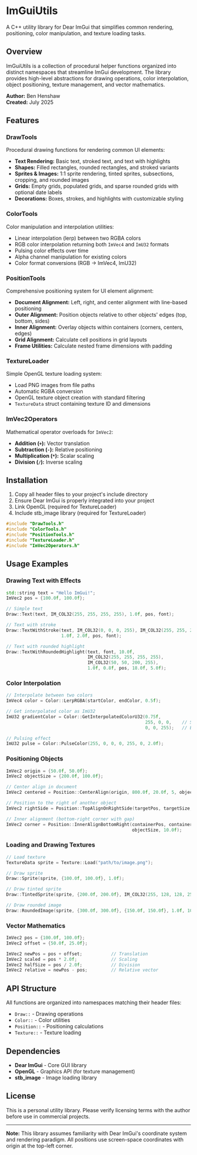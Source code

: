 # ImGuiUtils

A C++ utility library for Dear ImGui that simplifies common rendering, positioning, color manipulation, and texture loading tasks.
## Overview

ImGuiUtils is a collection of procedural helper functions organized into distinct namespaces that streamline ImGui development. The library provides high-level abstractions for drawing operations, color interpolation, object positioning, texture management, and vector mathematics.

**Author:** Ben Henshaw  
**Created:** July 2025

## Features

### DrawTools
Procedural drawing functions for rendering common UI elements:
- **Text Rendering:** Basic text, stroked text, and text with highlights
- **Shapes:** Filled rectangles, rounded rectangles, and stroked variants
- **Sprites & Images:** 1:1 sprite rendering, tinted sprites, subsections, cropping, and rounded images
- **Grids:** Empty grids, populated grids, and sparse rounded grids with optional date labels
- **Decorations:** Boxes, strokes, and highlights with customizable styling

### ColorTools
Color manipulation and interpolation utilities:
- Linear interpolation (lerp) between two RGBA colors
- RGB color interpolation returning both `ImVec4` and `ImU32` formats
- Pulsing color effects over time
- Alpha channel manipulation for existing colors
- Color format conversions (RGB → ImVec4, ImU32)

### PositionTools
Comprehensive positioning system for UI element alignment:
- **Document Alignment:** Left, right, and center alignment with line-based positioning
- **Outer Alignment:** Position objects relative to other objects' edges (top, bottom, sides)
- **Inner Alignment:** Overlay objects within containers (corners, centers, edges)
- **Grid Alignment:** Calculate cell positions in grid layouts
- **Frame Utilities:** Calculate nested frame dimensions with padding

### TextureLoader
Simple OpenGL texture loading system:
- Load PNG images from file paths
- Automatic RGBA conversion
- OpenGL texture object creation with standard filtering
- `TextureData` struct containing texture ID and dimensions

### ImVec2Operators
Mathematical operator overloads for `ImVec2`:
- **Addition (`+`):** Vector translation
- **Subtraction (`-`):** Relative positioning
- **Multiplication (`*`):** Scalar scaling
- **Division (`/`):** Inverse scaling

## Installation

1. Copy all header files to your project's include directory
2. Ensure Dear ImGui is properly integrated into your project
3. Link OpenGL (required for TextureLoader)
4. Include stb_image library (required for TextureLoader)

```cpp
#include "DrawTools.h"
#include "ColorTools.h"
#include "PositionTools.h"
#include "TextureLoader.h"
#include "ImVec2Operators.h"
```

## Usage Examples

### Drawing Text with Effects
```cpp
std::string text = "Hello ImGui!";
ImVec2 pos = {100.0f, 100.0f};

// Simple text
Draw::Text(text, IM_COL32(255, 255, 255, 255), 1.0f, pos, font);

// Text with stroke
Draw::TextWithStroke(text, IM_COL32(0, 0, 0, 255), IM_COL32(255, 255, 255, 255), 
                     1.0f, 2.0f, pos, font);

// Text with rounded highlight
Draw::TextWithRoundedHighlight(text, font, 10.0f, 
                               IM_COL32(255, 255, 255, 255), 
                               IM_COL32(50, 50, 200, 255), 
                               1.0f, 0.8f, pos, 18.0f, 5.0f);
```

### Color Interpolation
```cpp
// Interpolate between two colors
ImVec4 color = Color::LerpRGBA(startColor, endColor, 0.5f);

// Get interpolated color as ImU32
ImU32 gradientColor = Color::GetInterpolatedColorU32(0.75f, 
                                                     255, 0, 0,    // Start RGB
                                                     0, 0, 255);   // End RGB

// Pulsing effect
ImU32 pulse = Color::PulseColor(255, 0, 0, 0, 255, 0, 2.0f);
```

### Positioning Objects
```cpp
ImVec2 origin = {50.0f, 50.0f};
ImVec2 objectSize = {200.0f, 100.0f};

// Center align in document
ImVec2 centered = Position::CenterAlign(origin, 800.0f, 20.0f, 5, objectSize);

// Position to the right of another object
ImVec2 rightSide = Position::TopAlignOnRightSide(targetPos, targetSize, 10.0f);

// Inner alignment (bottom-right corner with gap)
ImVec2 corner = Position::InnerAlignBottomRight(containerPos, containerSize, 
                                                objectSize, 10.0f);
```

### Loading and Drawing Textures
```cpp
// Load texture
TextureData sprite = Texture::Load("path/to/image.png");

// Draw sprite
Draw::Sprite(sprite, {100.0f, 100.0f}, 1.0f);

// Draw tinted sprite
Draw::TintedSprite(sprite, {200.0f, 200.0f}, IM_COL32(255, 128, 128, 255));

// Draw rounded image
Draw::RoundedImage(sprite, {300.0f, 300.0f}, {150.0f, 150.0f}, 1.0f, 10.0f);
```

### Vector Mathematics
```cpp
ImVec2 pos = {100.0f, 100.0f};
ImVec2 offset = {50.0f, 25.0f};

ImVec2 newPos = pos + offset;           // Translation
ImVec2 scaled = pos * 2.0f;             // Scaling
ImVec2 halfSize = pos / 2.0f;           // Division
ImVec2 relative = newPos - pos;         // Relative vector
```

## API Structure

All functions are organized into namespaces matching their header files:
- `Draw::` - Drawing operations
- `Color::` - Color utilities
- `Position::` - Positioning calculations
- `Texture::` - Texture loading

## Dependencies

- **Dear ImGui** - Core GUI library
- **OpenGL** - Graphics API (for texture management)
- **stb_image** - Image loading library

## License

This is a personal utility library. Please verify licensing terms with the author before use in commercial projects.

---

**Note:** This library assumes familiarity with Dear ImGui's coordinate system and rendering paradigm. All positions use screen-space coordinates with origin at the top-left corner.
